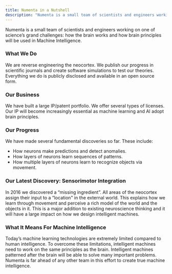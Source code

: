 ```yaml
---
title: Numenta in a Nutshell
description: "Numenta is a small team of scientists and engineers working on one of science’s grand challenges - how the brain works and how brain principles will be used in Machine Intelligence."
---
```


Numenta is a small team of scientists and engineers working on one of science’s
grand challenges: how the brain works and how brain principles will be used in
Machine Intelligence.

### What We Do

We are reverse engineering the neocortex. We publish our progress in scientific
journals and create software simulations to test our theories. Everything we do
is publicly disclosed and available in an open source form.

### Our Business

We have built a large IP/patent portfolio. We offer several types of licenses.
Our IP will become increasingly essential as machine learning and AI adopt brain
principles.

### Our Progress

We have made several fundamental discoveries so far. These include:

- How neurons make predictions and detect anomalies.
- How layers of neurons learn sequences of patterns.
- How multiple layers of neurons learn to recognize objects via movement.

### Our Latest Discovery: Sensorimotor Integration

In 2016 we discovered a “missing ingredient”. All areas of the neocortex assign
their input to a “location" in the external world. This explains how we learn
through movement and perceive a rich model of the world and the objects in it.
This is a major addition to existing neuroscience thinking and it will have a
large impact on how we design intelligent machines.

### What It Means For Machine Intelligence

Today’s machine learning technologies are extremely limited compared to human
intelligence. To overcome these limitations, intelligent machines need to work
on the same principles as the brain. Intelligent machines patterned after the
brain will be able to solve many important problems. Numenta is far ahead of any
other team in this effort to create true machine intelligence.
